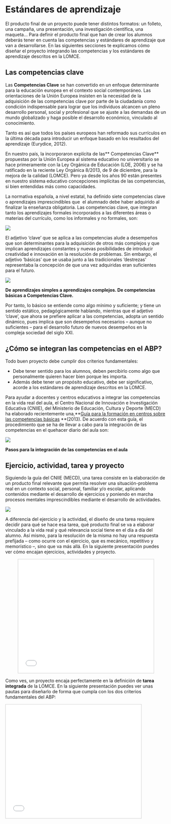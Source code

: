 
# Estándares de aprendizaje

El producto final de un proyecto puede tener distintos formatos: un folleto, una campaña, una presentación, una investigación científica, una maqueta… Para definir el producto final que han de crear los alumnos deberás tener en cuenta las competencias y estándares de aprendizaje que van a desarrollarse. En las siguientes secciones te explicamos cómo diseñar el proyecto integrando las competencias y los estándares de aprendizaje descritos en la LOMCE.

## Las competencias clave

Las **Competencias Clave** se han convertido en un enfoque determinante para la educación europea en el contexto social contemporáneo. Las orientaciones de la Unión Europea insisten en la necesidad de la adquisición de las competencias clave por parte de la ciudadanía como condición indispensable para lograr que los individuos alcancen un pleno desarrollo personal, social y profesional que se ajuste a las demandas de un mundo globalizado y haga posible el desarrollo económico, vinculado al conocimiento.

Tanto es así que todos los países europeos han reformado sus currículos en la última década para introducir un enfoque basado en los resultados del aprendizaje (Eurydice, 2012).

En nuestro país, la incorporaron explícita de las** Competencias Clave** propuestas por la Unión Europea al sistema educativo no universitario se hace primeramente con la Ley Orgánica de Educación (LOE, 2006) y se ha ratificado en la reciente Ley Orgánica 8/2013, de 9 de diciembre, para la mejora de la calidad (LOMCE). Pero ya desde los años 90 están presentes en nuestro sistema educativo concepciones implícitas de las competencias, si bien entendidas más como capacidades.

La normativa española, a nivel estatal, ha definido siete competencias clave o aprendizajes imprescindibles que  el alumnado debe haber adquirido al finalizar la enseñanza obligatoria. Las competencias clave, que integran tanto los aprendizajes formales incorporados a las diferentes áreas o materias del currículo, como los informales y no formales, son:

![](https://github.com/catedu/abp/blob/master/img/competencias.png)

El adjetivo ‘clave’ que se aplica a las competencias alude a desempeños que son determinantes para la adquisición de otros más complejos y que implican aprendizajes constantes y nuevas posibilidades de introducir creatividad e innovación en la resolución de problemas. Sin embargo, el adjetivo ‘básicas’ que se usaba junto a las tradicionales ‘destrezas’ representaba la concepción de que una vez adquiridas eran suficientes para el futuro.

![](https://github.com/catedu/abp/blob/master/img/clave_basica.png)

**De aprendizajes simples a aprendizajes complejos. De competencias básicas a Competencias Clave.**

Por tanto, lo básico se entiende como algo mínimo y suficiente; y tiene un sentido estático, pedagógicamente hablando, mientras que el adjetivo ‘clave’, que ahora se prefiere aplicar a las competencias, adopta un sentido dinámico, pues implica que son desempeños necesarios – aunque no suficientes – para el desarrollo futuro de nuevos desempeños en la compleja sociedad del siglo XXI.

## ¿Cómo se integran las competencias en el ABP?

Todo buen proyecto debe cumplir dos criterios fundamentales: 

- Debe tener sentido para los alumnos, deben percibirlo como algo que personalmente quieren hacer bien porque les importa.
- Además debe tener un propósito educativo, debe ser significativo, acorde a los estándares de aprendizaje descritos en la LOMCE.

Para ayudar a docentes y centros educativos a integrar las competencias en la vida real del aula, el Centro Nacional de Innovación e Investigación Educativa (CNIIE), del Ministerio de Educación, Cultura y Deporte (MECD) ha elaborado recientemente una[ ](https://sede.educacion.gob.es/publiventa/detalle.action?cod=16109)**[Guía para la formación en centros sobre las competencias básicas](https://sede.educacion.gob.es/publiventa/detalle.action?cod=16109) **(2013). De acuerdo con esta guía, el procedimiento que se ha de llevar a cabo para la integración de las competencias en el quehacer diario del aula son:

![](https://github.com/catedu/abp/blob/master/img/competencias4.png)

**Pasos para la integración de las competencias en el aula**

## Ejercicio, actividad, tarea y proyecto

Siguiendo la guía del CNIIE (MECD), una tarea consiste en la elaboración de un producto final relevante que permita resolver una situación-problema real en un contexto social, personal, familiar y/o escolar, aplicando contenidos mediante el desarrollo de ejercicios y poniendo en marcha procesos mentales imprescindibles mediante el desarrollo de actividades.

![](https://github.com/catedu/abp/blob/master/img/competencias5.png)

A diferencia del ejercicio y la actividad, el diseño de una tarea requiere decidir para qué se hace esa tarea, qué producto final se va a elaborar vinculado a la vida real y qué relevancia social tiene en el día a día del alumno. Así mismo, para la resolución de la misma no hay una respuesta prefijada – como ocurre con el ejercicio, que es mecánico, repetitivo y memorístico –, sino que va más allá. En la siguiente presentación puedes ver cómo encajan ejercicios, actividades y proyecto.

<iframe width="425" height="355" style="border: 1px solid #cccccc; margin-bottom: 5px; max-width: 100%; display: block; margin-left: auto; margin-right: auto;" src="//www.slideshare.net/slideshow/embed_code/44695702" frameborder="0" marginwidth="0" marginheight="0" scrolling="no" allowfullscreen=""></iframe>

Como ves, un proyecto encaja perfectamente en la definición de **tarea integrada** de la LOMCE. En la siguiente presentación puedes ver unas pautas para diseñarlo de forma que cumpla con los dos criterios fundamentales del ABP:

<iframe width="425" height="355" style="border: 1px solid #CCC; border-width: 1px; margin-bottom: 5px; max-width: 100%;" src="//www.slideshare.net/slideshow/embed_code/44258426" frameborder="0" marginwidth="0" marginheight="0" scrolling="no" allowfullscreen=""></iframe>


